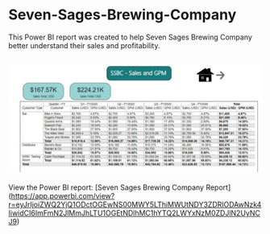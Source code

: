 # Seven-Sages-Brewing-Company
This Power BI report was created to help Seven Sages Brewing Company better understand their sales and profitability.

![Seven Sages Brewing Company Image](https://github.com/HannahWorld/Seven-Sages-Brewing-Company/blob/main/Seven%20Sages%20-%20Image.JPG)
---
View the Power BI report: [Seven Sages Brewing Company Report] (https://app.powerbi.com/view?r=eyJrIjoiZWQ2YjQ1ODctOGEwNS00MWY5LThiMWUtNDY3ZDRlODAwNzk4IiwidCI6ImFmN2JlMmJhLTU1OGEtNDlhMC1hYTQ2LWYxNzM0ZDJlN2UyNCJ9)

